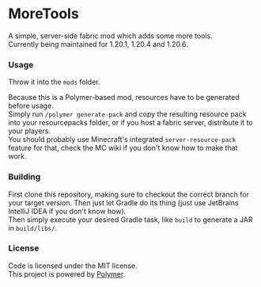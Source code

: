 # MoreTools
A simple, server-side fabric mod which adds some more tools.  
Currently being maintained for 1.20.1, 1.20.4 and 1.20.6.

### Usage
Throw it into the `mods` folder.  
  
Because this is a Polymer-based mod, resources have to be generated before usage.  
Simply run `/polymer generate-pack` and copy the resulting resource pack into your resourcepacks folder, or if you host a fabric server, distribute it to your players.  
You should probably use Minecraft's integrated `server-resource-pack` feature for that, check the MC wiki if you don't know how to make that work.  

### Building
First clone this repository, making sure to checkout the correct branch for your target version.
Then just let Gradle do its thing (just use JetBrains IntelliJ IDEA if you don't know how).  
Then simply execute your desired Gradle task, like `build` to generate a JAR in `build/libs/`.

### License
Code is licensed under the MIT license.   
This project is powered by [Polymer](https://github.com/Patbox/polymer).
